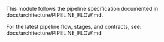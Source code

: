 This module follows the pipeline specification documented in docs/architecture/PIPELINE_FLOW.md.

For the latest pipeline flow, stages, and contracts, see: docs/architecture/PIPELINE_FLOW.md

